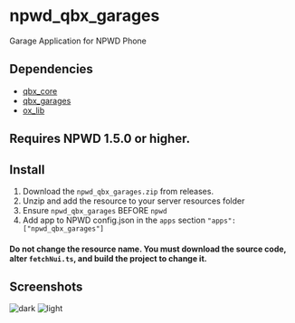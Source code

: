 # npwd_qbx_garages
Garage Application for NPWD Phone

## Dependencies
- [qbx_core](https://github.com/Qbox-project/qbx_core)
- [qbx_garages](https://github.com/Qbox-project/qbx_garages)
- [ox_lib](https://github.com/overextended/ox_lib)

## Requires NPWD 1.5.0 or higher.

## Install
1. Download the `npwd_qbx_garages.zip` from releases.
2. Unzip and add the resource to your server resources folder
3. Ensure `npwd_qbx_garages` BEFORE `npwd`
4. Add app to NPWD config.json in the `apps` section `"apps": ["npwd_qbx_garages"]`

#### Do not change the resource name. You must download the source code, alter `fetchNui.ts`, and build the project to change it.

## Screenshots
![dark](https://github.com/Qbox-project/npwd_qbx_garages/assets/7904473/0c67b147-ae82-47f4-acaf-83cd7c283e46) ![light](https://github.com/Qbox-project/npwd_qbx_garages/assets/7904473/ff44f9b4-7c63-41c0-8201-8b6d7a993446)